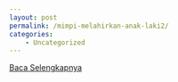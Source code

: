 ```yaml
---
layout: post
permalink: /mimpi-melahirkan-anak-laki2/
categories:
    - Uncategorized
---
```


[Baca Selengkapnya](/03)